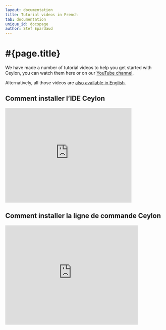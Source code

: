 ```yaml
---
layout: documentation
title: Tutorial videos in French
tab: documentation
unique_id: docspage
author: Stef Epardaud
---
```


# #{page.title}

We have made a number of tutorial videos to help you get started with Ceylon, you can watch them here or
on our [YouTube channel](http://www.youtube.com/user/CeylonLang/videos).

Alternatively, all those videos are [also available in English](..).

## Comment installer l’IDE Ceylon

<iframe width="400" height="300" src="http://www.youtube.com/embed/on0_3Rx-348" frameborder="0" allowfullscreen="yes"> </iframe>

## Comment installer la ligne de commande Ceylon

<iframe width="420" height="315" src="http://www.youtube.com/embed/Eiuk6q2W-8k" frameborder="0" allowfullscreen="yes"> </iframe>